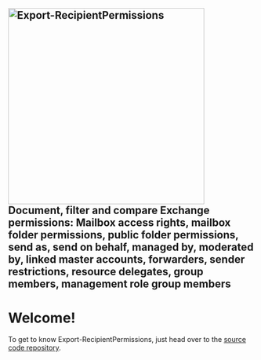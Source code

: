 ## **<a href="https://github.com/Export-RecipientPermissions/Export-RecipientPermissions" target="_blank"><img src="https://github.com/Export-RecipientPermissions/Export-RecipientPermissions/blob/main/src/logo/Export-RecipientPermissions%20Logo.png" width="400" title="Export-RecipientPermissions" alt="Export-RecipientPermissions"></a>**<br>Document, filter and compare Exchange permissions: Mailbox access rights, mailbox folder permissions, public folder permissions, send as, send on behalf, managed by, moderated by, linked master accounts, forwarders, sender restrictions, resource delegates, group members, management role group members

# Welcome!  
To get to know Export-RecipientPermissions, just head over to the [source code repository](https://github.com/GruberMarkus/Export-RecipientPermissions).
